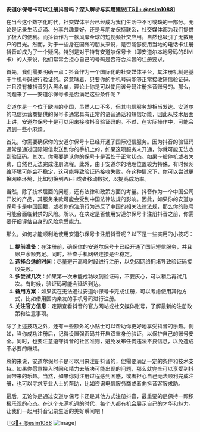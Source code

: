 **安道尔保号卡可以注册抖音吗？深入解析与实用建议[[TG💪+ @esim1088](https://t.me/s/esim1088)]**

在当今这个数字化时代，社交媒体平台已经成为我们生活中不可或缺的一部分。无论是记录生活点滴、分享兴趣爱好，还是与朋友保持联系，社交媒体都为我们提供了极大的便利。而抖音作为一款风靡全球的短视频社交应用，自然也吸引了无数用户的目光。然而，对于一些身在国外的朋友来说，是否能够使用当地的电话卡注册抖音却成为了一个疑问。特别是对于持有安道尔保号卡（即安道尔本地号码的SIM卡）的人来说，他们常常会担心自己的号码是否符合抖音的注册要求。

首先，我们需要明确一点：抖音作为一个国际化的社交媒体平台，其注册机制是基于手机号码进行验证的。这意味着，只要你的手机号码能够正常接收短信验证码，并且没有被抖音列入黑名单，理论上你是可以使用该号码注册抖音账号的。那么，问题来了——安道尔保号卡是否满足这些条件呢？

安道尔是一个位于欧洲的小国，虽然人口不多，但其电信服务却相当发达。安道尔的电信运营商提供的保号卡通常具有正常的语音通话和短信功能，因此从技术层面上讲，安道尔保号卡是可以用来接收抖音验证码的。不过，在实际操作中，可能会遇到一些小麻烦。

首先，你需要确保你的安道尔保号卡已经开通了国际短信服务。因为抖音的验证码通常是通过国际短信发送到你的手机上的，如果这项服务未开通，你就可能无法收到验证码。其次，你需要确认你的保号卡是否处于正常状态。如果卡被停机或者欠费，自然也无法完成注册流程。此外，由于安道尔的地理位置较为特殊，有时候网络环境可能会不稳定，这可能导致验证码接收失败。在这种情况下，你可以尝试更换网络环境，比如切换到Wi-Fi或者移动数据，以提高成功率。

当然，除了技术层面的问题，还有法律和政策方面的考量。抖音作为一个中国公司开发的产品，其服务条款可能会受到中国法律法规的影响。因此，如果你的安道尔保号卡是中国国籍，或者你的注册行为违反了中国的相关法律法规，那么你的账号可能会面临封禁的风险。所以，在决定是否使用安道尔保号卡注册抖音之前，你需要仔细评估自身的风险承受能力。

那么，如何才能顺利地使用安道尔保号卡注册抖音呢？以下是一些实用的小技巧：

1. **提前准备**：在注册前，确保你的安道尔保号卡已经开通了国际短信服务，并且账户余额充足。同时，检查手机网络连接是否稳定。
2. **选择合适的时间**：尽量避开高峰时段进行注册，以免因网络拥堵导致验证码接收失败。
3. **多尝试几次**：如果第一次未能成功收到验证码，不要灰心，可以稍后再试几次。有时候，验证码可能会延迟到达。
4. **备用方案**：如果实在无法通过安道尔保号卡完成注册，可以考虑使用其他方式，比如借用国内亲友的手机号码进行注册。
5. **关注官方信息**：定期查看抖音的官方网站或社交媒体账号，了解最新的注册政策和注意事项。

除了上述技巧之外，还有一些额外的小贴士可以帮助你更好地享受抖音的乐趣。例如，当你成功注册后，记得设置强密码并开启双重身份验证，以保护自己的账号安全。同时，也要注意遵守抖音的社区准则，避免发布任何违法不良信息，以免造成不必要的麻烦。

总的来说，安道尔保号卡是可以用来注册抖音的，但需要满足一定的条件和技术支持。如果你愿意投入时间和精力去解决可能出现的问题，那么就完全可以享受到抖音带来的乐趣。当然，如果你对注册过程感到困惑，或者担心自己无法顺利完成注册，也可以寻求专业人士的帮助，比如咨询电信服务商或者向抖音客服求助。

最后，无论你是通过安道尔保号卡还是其他方式注册抖音，最重要的是保持一颗积极乐观的心态。在这个充满机遇的时代，每个人都有机会展示自己的才华和魅力。让我们一起用抖音记录生活的美好瞬间吧！

[[TG💪+ @esim1088](https://t.me/s/esim1088) ![Image](https://i.postimg.cc/4NQfJmqS/Snipaste-2025-05-13-00-14-12.png)]